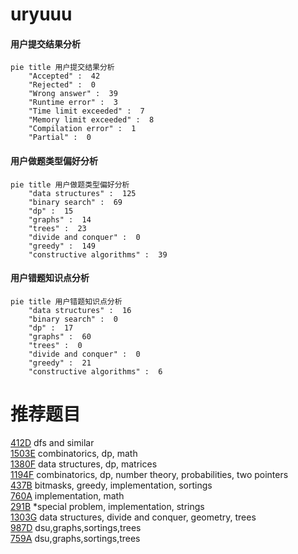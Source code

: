 # uryuuu

<!-- tabs:start -->



#### **用户提交结果分析**

```mermaid
pie title 用户提交结果分析
    "Accepted" :  42
    "Rejected" :  0
    "Wrong answer" :  39
    "Runtime error" :  3
    "Time limit exceeded" :  7
    "Memory limit exceeded" :  8
    "Compilation error" :  1
    "Partial" :  0
```

#### **用户做题类型偏好分析**

```mermaid
pie title 用户做题类型偏好分析
    "data structures" :  125
    "binary search" :  69
    "dp" :  15
    "graphs" :  14
    "trees" :  23
    "divide and conquer" :  0
    "greedy" :  149
    "constructive algorithms" :  39
```
#### **用户错题知识点分析**

```mermaid
pie title 用户错题知识点分析
    "data structures" :  16
    "binary search" :  0
    "dp" :  17
    "graphs" :  60
    "trees" :  0
    "divide and conquer" :  0
    "greedy" :  21
    "constructive algorithms" :  6
```



<!-- tabs:end -->
# 推荐题目
[412D](https://codeforces.com/contest/412/problem/D)		dfs and similar		  
[1503E](https://codeforces.com/contest/1503/problem/E)		combinatorics,
                        dp,
                        math		  
[1380F](https://codeforces.com/contest/1380/problem/F)		data structures,
                        dp,
                        matrices		  
[1194F](https://codeforces.com/contest/1194/problem/F)		combinatorics,
                        dp,
                        number theory,
                        probabilities,
                        two pointers		  
[437B](https://codeforces.com/contest/437/problem/B)		bitmasks,
                        greedy,
                        implementation,
                        sortings		  
[760A](https://codeforces.com/contest/760/problem/A)		implementation,
                        math		  
[291B](https://codeforces.com/contest/291/problem/B)		*special problem,
                        implementation,
                        strings		  
[1303G](https://codeforces.com/contest/1303/problem/G)		data structures,
                        divide and conquer,
                        geometry,
                        trees		  
[987D](https://codeforces.com/contest/987/problem/D)		dsu,graphs,sortings,trees		  
[759A](https://codeforces.com/contest/759/problem/A)		dsu,graphs,sortings,trees		  
